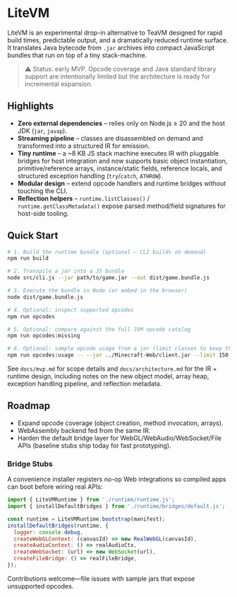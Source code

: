# LiteVM

LiteVM is an experimental drop-in alternative to TeaVM designed for rapid build times, predictable output, and a dramatically reduced runtime surface. It translates Java bytecode from `.jar` archives into compact JavaScript bundles that run on top of a tiny stack-machine.

> ⚠️ Status: early MVP. Opcode coverage and Java standard library support are intentionally limited but the architecture is ready for incremental expansion.

## Highlights
- **Zero external dependencies** – relies only on Node.js ≥ 20 and the host JDK (`jar`, `javap`).
- **Streaming pipeline** – classes are disassembled on demand and transformed into a structured IR for emission.
- **Tiny runtime** – a ~8 KB JS stack machine executes IR with pluggable bridges for host integration and now supports basic object instantiation, primitive/reference arrays, instance/static fields, reference locals, and structured exception handling (`try`/`catch`, `ATHROW`).
- **Modular design** – extend opcode handlers and runtime bridges without touching the CLI.
- **Reflection helpers** – `runtime.listClasses()` / `runtime.getClassMetadata()` expose parsed method/field signatures for host-side tooling.

## Quick Start
```bash
# 1. Build the runtime bundle (optional – CLI builds on demand)
npm run build

# 2. Transpile a jar into a JS bundle
node src/cli.js --jar path/to/game.jar --out dist/game.bundle.js

# 3. Execute the bundle in Node (or embed in the browser)
node dist/game.bundle.js

# 4. Optional: inspect supported opcodes
npm run opcodes

# 5. Optional: compare against the full JVM opcode catalog
npm run opcodes:missing

# 6. Optional: sample opcode usage from a jar (limit classes to keep things quick) (using my Minecraft-Web directory as an    example)
npm run opcodes:usage -- --jar ../Minecraft-Web/client.jar --limit 150
```

See `docs/mvp.md` for scope details and `docs/architecture.md` for the IR + runtime design, including notes on the new object model, array heap, exception handling pipeline, and reflection metadata.

## Roadmap
- Expand opcode coverage (object creation, method invocation, arrays).
- WebAssembly backend fed from the same IR.
- Harden the default bridge layer for WebGL/WebAudio/WebSocket/File APIs (baseline stubs ship today for fast prototyping).

### Bridge Stubs

A convenience installer registers no-op Web integrations so compiled apps can boot before wiring real APIs:

```js
import { LiteVMRuntime } from './runtime/runtime.js';
import { installDefaultBridges } from './runtime/bridges/default.js';

const runtime = LiteVMRuntime.bootstrap(manifest);
installDefaultBridges(runtime, {
  logger: console.debug,
  createWebGLContext: (canvasId) => new RealWebGL(canvasId),
  createAudioContext: () => realAudioCtx,
  createWebSocket: (url) => new WebSocket(url),
  createFileBridge: () => realFileBridge,
});
```

Contributions welcome—file issues with sample jars that expose unsupported opcodes.
